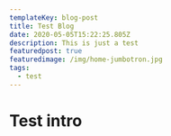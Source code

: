 ```yaml
---
templateKey: blog-post
title: Test Blog
date: 2020-05-05T15:22:25.805Z
description: This is just a test
featuredpost: true
featuredimage: /img/home-jumbotron.jpg
tags:
  - test
---
```

# Test intro